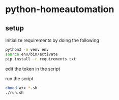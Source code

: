 # python-homeautomation

## setup
Initialize requirements by doing the following
```sh
python3 -m venv env
source env/bin/activate
pip install -r requirements.txt
```

edit the token in the script

run the script

```sh
chmod a+x *.sh
./run.sh
```
